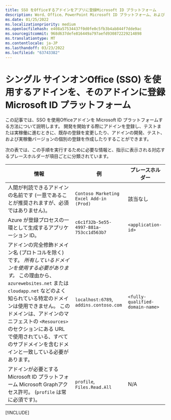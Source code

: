 ```yaml
---
title: SSO をOfficeするアドインをアプリに登録Microsoft ID プラットフォーム
description: Word、Office、PowerPoint Microsoft ID プラットフォーム、および Outlook で SSO を使用する Excel アドインを Outlook。
ms.date: 01/25/2022
ms.localizationpriority: medium
ms.openlocfilehash: e408a57534437f0d0fe0c5fb3b4ab844f7dde9ac
ms.sourcegitcommit: 968d637defe816449a797aefd930872229214898
ms.translationtype: MT
ms.contentlocale: ja-JP
ms.lasthandoff: 03/23/2022
ms.locfileid: "63743382"
---
```

# <a name="register-an-office-add-in-that-uses-single-sign-on-sso-with-the-microsoft-identity-platform"></a>シングル サインオンOffice (SSO) を使用するアドインを、そのアドインに登録Microsoft ID プラットフォーム

この記事では、SSO を使用Officeアドインを Microsoft ID プラットフォームする方法について説明します。 開発を開始する際にアドインを登録し、テストまたは実稼働に進むときに、既存の登録を変更したり、アドインの開発、テスト、および実稼働バージョンの個別の登録を作成したりすることができます。

次の表では、この手順を実行するために必要な情報と、指示に表示される対応するプレースホルダーが項目ごとに分類されています。

|情報  |例  |プレースホルダー  |
|---------|---------|---------|
|人間が判読できるアドインの名前です  (一意であることが推奨されますが、必須ではありません)。|`Contoso Marketing Excel Add-in (Prod)`|該当なし|
|Azure が登録プロセスの一環として生成するアプリケーション ID。|`c6c1f32b-5e55-4997-881a-753cc1d563b7`|`<application-id>`|
|アドインの完全修飾ドメイン名 (プロトコルを除く) です。 *所有しているドメインを使用する必要があります。* この理由から、`azurewebsites.net` または `cloudapp.net` などのよく知られている特定のドメインは使用できません。 このドメインは、アドインのマニフェストの `<Resources>` のセクションにある URL で使用されている、すべてのサブドメインを含むドメインと一致している必要があります。|`localhost:6789`, `addins.contoso.com`|`<fully-qualified-domain-name>`|
|アドインが必要とするMicrosoft ID プラットフォーム Microsoft Graphアクセス許可。 (`profile` は常に必須です)。|`profile`, `Files.Read.All`|N/A|

[!INCLUDE[](../includes/register-sso-add-in-aad-v2-include.md)]
